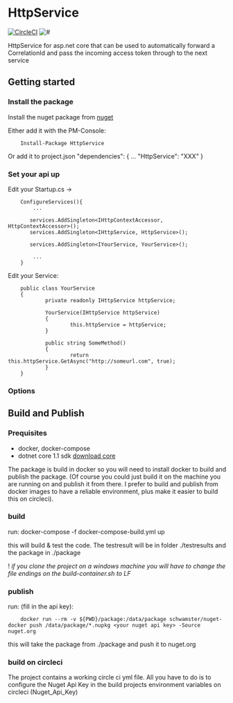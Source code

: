 # HttpService

[![CircleCI](https://circleci.com/gh/schwamster/HttpService.svg?style=shield&circle-token)](https://circleci.com/gh/schwamster/HttpService)
![#](https://img.shields.io/nuget/v/HttpService.svg)

HttpService for asp.net core that can be used to automatically forward a CorrelationId and pass the incoming access token through to the next service

## Getting started

### Install the package
Install the nuget package from [nuget](https://www.nuget.org/packages/HttpService/)

Either add it with the PM-Console:
        
        Install-Package HttpService

Or add it to project.json
        "dependencies": {
            ...
            "HttpService": "XXX"
        }

### Set your api up

Edit your Startup.cs -> 

        ConfigureServices(){
            ...

           services.AddSingleton<IHttpContextAccessor, HttpContextAccessor>();
           services.AddSingleton<IHttpService, HttpService>();

           services.AddSingleton<IYourService, YourService>();
            
            ...
        }

Edit your Service:

        public class YourService 
        {
                private readonly IHttpService httpService;

                YourService(IHttpService httpService)
                {
                        this.httpService = httpService;
                }

                public string SomeMethod()
                {
                        return this.httpService.GetAsync("http://someurl.com", true);
                }
        }

### Options


## Build and Publish

### Prequisites

* docker, docker-compose
* dotnet core 1.1 sdk  [download core](https://www.microsoft.com/net/core)

The package is build in docker so you will need to install docker to build and publish the package.
(Of course you could just build it on the machine you are running on and publish it from there. 
I prefer to build and publish from docker images to have a reliable environment, plus make it easier 
to build this on circleci).

### build

run:
        docker-compose -f docker-compose-build.yml up

this will build & test the code. The testresult will be in folder ./testresults and the package in ./package

! *if you clone the project on a windows machine you will have to change the file endings on the build-container.sh to LF*

### publish

run: (fill in the api key):

        docker run --rm -v ${PWD}/package:/data/package schwamster/nuget-docker push /data/package/*.nupkg <your nuget api key> -Source nuget.org

this will take the package from ./package and push it to nuget.org

### build on circleci

The project contains a working circle ci yml file. All you have to do is to configure the Nuget Api Key in the build projects environment variables on circleci (Nuget_Api_Key)


